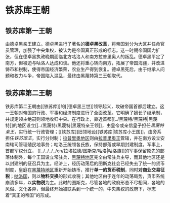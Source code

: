 # 铁苏库王朝

## 铁苏库第一王朝

由德卓黑亲王建立。德卓黑进行了著名的**德卓黑改革**，将帝国划分为大区并任命官员管理，加强了中央集权，被认为是帝国真正形成的标志。这一时期帝国国力扩张，但在德卓黑执政晚期面临北方咕洛人和南方拉普里奥人的叛乱。德卓黑平定了南方，但被迫与咕洛人达成和谈。他还将重心转向南方，拓展了帝国海疆，并改进铸币和税制，使得帝国经济繁荣，农业生产得到恢复。德卓黑死后，由于继承人问题和权力斗争，帝国陷入混乱，最终由黑蔑特第三王朝取代。

## 铁苏库第二王朝

铁苏库第二王朝由[[铁苏库]]的[[德卓黑三世]]领导起义，攻破帝国首都后建立。这一王朝对帝国的行政、军事和经济制度进行了全面改革。它明确了嫡长子继承制，并规定领主绝嗣则领地收归中央。在行政上，靠近首都[[../黑蔑特/黑蔑特|黑蔑特]]的地区设立[[../黑蔑特/黑蔑特|黑蔑特亲王领]]，由皇帝或亲信皇子担任*黑蔑特亲王*，实行统一行政管理；[[铁苏库]]旧领地设[[铁苏库|铁苏库小王国]]，由旁系担任*铁苏库王*，实行分封制；[拉普里奥地区](../拉普里奥/拉普里奥.md)则由[拉普里奥王](../拉普里奥/拉普里奥.md)管辖，并在南方设立安南辖司管理殖民地事务；咕洛王统领各氏族，保持部落或早期封建制度。军事上，首都军权分立， [[../../../../en/拉埃拉德/图斯克/咕洛|咕洛族]]的军事保留原先的部落体制外，每个王国设立常驻兵，[黑蔑特地区](../黑蔑特/黑蔑特.md)完全由常驻兵主导，而其他地区还是以封建制的征召兵为主。经济上，经历动荡后的图斯克社会已经失去了统一的货币制度，皇庭在[黑蔑特地区](../黑蔑特/黑蔑特.md)重新开始铸币，推行**单一的货币税制**，同时**对商业交易征税**；[咕洛国](../咕洛/咕洛国.md)，则以**物料交换**的形式收税；其他地区由于连年的动荡局势，货币系统崩溃多年，以**实物税**为主。此时的图斯克，尽管各地的政府形态不尽相同，各地的风俗、文化各异，但最终开始被联系到一个统一的，中央集权的政府下，标志着“真正的帝国”的形成。

